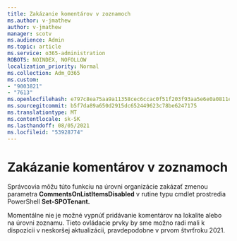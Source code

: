 ```yaml
---
title: Zakázanie komentárov v zoznamoch
ms.author: v-jmathew
author: v-jmathew
manager: scotv
ms.audience: Admin
ms.topic: article
ms.service: o365-administration
ROBOTS: NOINDEX, NOFOLLOW
localization_priority: Normal
ms.collection: Adm_O365
ms.custom:
- "9003821"
- "7613"
ms.openlocfilehash: e797c8ea75aa9a11358cec6ccac0f51f203f93aa5e6e0a0811ec50178c914b20
ms.sourcegitcommit: b5f7da89a650d2915dc652449623c78be6247175
ms.translationtype: MT
ms.contentlocale: sk-SK
ms.lasthandoff: 08/05/2021
ms.locfileid: "53928774"
---
```

# <a name="disable-comments-on-lists"></a>Zakázanie komentárov v zoznamoch

Správcovia môžu túto funkciu na úrovni organizácie zakázať zmenou parametra **CommentsOnListItemsDisabled** v rutine typu cmdlet prostredia PowerShell **Set-SPOTenant.**

Momentálne nie je možné vypnúť pridávanie komentárov na lokalite alebo na úrovni zoznamu. Tieto ovládacie prvky by sme možno radi mali k dispozícii v neskoršej aktualizácii, pravdepodobne v prvom štvrťroku 2021.
